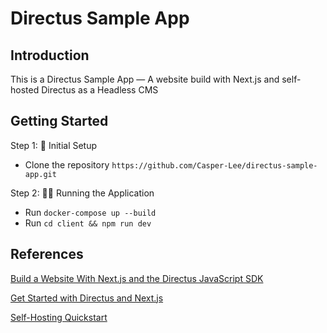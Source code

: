 # Directus Sample App

## Introduction
This is a Directus Sample App — A website build with Next.js and self-hosted Directus as a Headless CMS

## Getting Started
Step 1: 🚀 Initial Setup
* Clone the repository `https://github.com/Casper-Lee/directus-sample-app.git`

Step 2: 🏃‍♂️ Running the Application

* Run `docker-compose up --build`
* Run `cd client && npm run dev`

## References
[Build a Website With Next.js and the Directus JavaScript SDK](https://docs.directus.io/guides/headless-cms/build-static-website/next.html)

[Get Started with Directus and Next.js](https://directus.io/tv/stack-up/next)

[Self-Hosting Quickstart](https://docs.directus.io/self-hosted/quickstart.html)